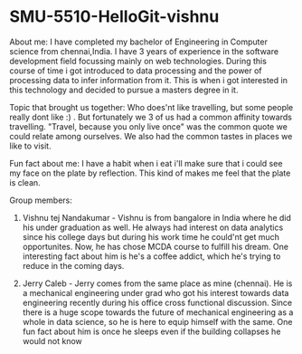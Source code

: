 # SMU-5510-HelloGit-vishnu

About me: 
I have completed my bachelor of Engineering in Computer science from chennai,India. I have 3 years of experience in the software development field focussing mainly on web technologies. During this course of time i got introduced to data processing and the power of processing data to infer information  from it. This is when i got interested in this technology and decided to pursue a masters degree in it.

Topic that brought us together:
Who does'nt like travelling, but some people really dont like :) . But fortunately we 3 of us had a common affinity towards travelling. "Travel, because you only live once" was the common quote we could relate among ourselves. We also had the common tastes in places we like to visit.

Fun fact about me:
I have a habit when i eat i'll make sure that i could see my face on the plate by reflection. This kind of makes me feel that the plate is clean.


Group members: 
1. Vishnu tej Nandakumar - Vishnu is from bangalore in India where he did his under graduation as well. He always had interest on data analytics since his college days but during his work time he could'nt get much opportunites. Now, he has chose MCDA course to fulfill his dream. One interesting fact about him is he's a coffee addict, which he's trying to reduce in the coming days.

2. Jerry Caleb - Jerry comes from the same place as mine (chennai). He is a mechanical engineering under grad who got his interest towards data engineering recently during his office cross functional discussion. Since there is a huge scope towards the future of mechanical engineering as a whole in data science, so he is here to equip himself with the same.  One fun fact about him is once he sleeps even if the building collapses he would not know
